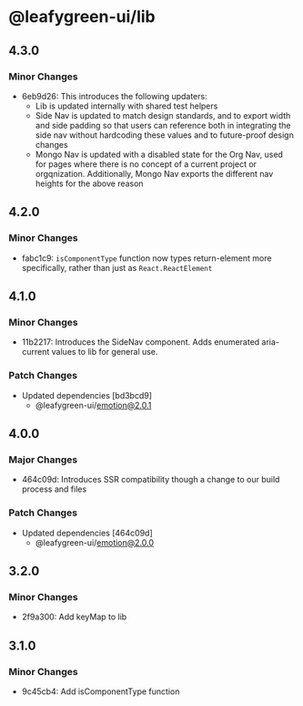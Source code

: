 # @leafygreen-ui/lib

## 4.3.0

### Minor Changes

- 6eb9d26: This introduces the following updaters:
  - Lib is updated internally with shared test helpers
  - Side Nav is updated to match design standards, and to export width and side padding so that users can reference both in integrating the side nav without hardcoding these values and to future-proof design changes
  - Mongo Nav is updated with a disabled state for the Org Nav, used for pages where there is no concept of a current project or orgqnization. Additionally, Mongo Nav exports the different nav heights for the above reason

## 4.2.0

### Minor Changes

- fabc1c9: `isComponentType` function now types return-element more specifically, rather than just as `React.ReactElement`

## 4.1.0

### Minor Changes

- 11b2217: Introduces the SideNav component. Adds enumerated aria-current values to lib for general use.

### Patch Changes

- Updated dependencies [bd3bcd9]
  - @leafygreen-ui/emotion@2.0.1

## 4.0.0

### Major Changes

- 464c09d: Introduces SSR compatibility though a change to our build process and files

### Patch Changes

- Updated dependencies [464c09d]
  - @leafygreen-ui/emotion@2.0.0

## 3.2.0

### Minor Changes

- 2f9a300: Add keyMap to lib

## 3.1.0

### Minor Changes

- 9c45cb4: Add isComponentType function
